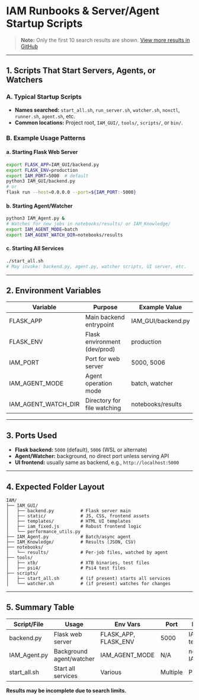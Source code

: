 # IAM Runbooks & Server/Agent Startup Scripts

> **Note:** Only the first 10 search results are shown. [View more results in GitHub](https://github.com/lewispoul/IAM/search?q=start+run+watch+serve+agent+noxctl+ctl+runner+background+daemon.sh+server+background+watch+port+env+python+flask+daemon+run+start&type=code)

---

## 1. Scripts That Start Servers, Agents, or Watchers

### A. Typical Startup Scripts
- **Names searched:** `start_all.sh`, `run_server.sh`, `watcher.sh`, `noxctl`, `runner.sh`, `agent.sh`, etc.
- **Common locations:** Project root, `IAM_GUI/`, `tools/`, `scripts/`, or `bin/`.

### B. Example Usage Patterns

#### a. Starting Flask Web Server
```bash
export FLASK_APP=IAM_GUI/backend.py
export FLASK_ENV=production
export IAM_PORT=5000  # default
python3 IAM_GUI/backend.py
# or
flask run --host=0.0.0.0 --port=${IAM_PORT:-5000}
```

#### b. Starting Agent/Watcher
```bash
python3 IAM_Agent.py &
# Watches for new jobs in notebooks/results/ or IAM_Knowledge/
export IAM_AGENT_MODE=batch
export IAM_AGENT_WATCH_DIR=notebooks/results
```

#### c. Starting All Services
```bash
./start_all.sh
# May invoke: backend.py, agent.py, watcher scripts, UI server, etc.
```

---

## 2. Environment Variables

| Variable           | Purpose                                           | Example Value      |
|--------------------|--------------------------------------------------|--------------------|
| FLASK_APP          | Main backend entrypoint                          | IAM_GUI/backend.py |
| FLASK_ENV          | Flask environment (dev/prod)                     | production         |
| IAM_PORT           | Port for web server                              | 5000, 5006         |
| IAM_AGENT_MODE     | Agent operation mode                             | batch, watcher     |
| IAM_AGENT_WATCH_DIR| Directory for file watching                      | notebooks/results  |

---

## 3. Ports Used

- **Flask backend:** `5000` (default), `5006` (WSL or alternate)
- **Agent/Watcher:** background, no direct port unless serving API
- **UI frontend:** usually same as backend, e.g., `http://localhost:5000`

---

## 4. Expected Folder Layout

```
IAM/
├── IAM_GUI/
│   ├── backend.py          # Flask server main
│   ├── static/             # JS, CSS, frontend assets
│   ├── templates/          # HTML UI templates
│   ├── iam_fixed.js        # Robust frontend logic
│   └── performance_utils.py
├── IAM_Agent.py            # Batch/async agent
├── IAM_Knowledge/          # Results (JSON, CSV)
├── notebooks/
│   └── results/            # Per-job files, watched by agent
├── tools/
│   ├── xtb/                # XTB binaries, test files
│   ├── psi4/               # Psi4 test files
├── scripts/
│   ├── start_all.sh        # (if present) starts all services
│   └── watcher.sh          # (if present) watches for changes
```

---

## 5. Summary Table

| Script/File      | Usage                      | Env Vars         | Port        | Folders Involved          |
|------------------|---------------------------|------------------|-------------|--------------------------|
| backend.py       | Flask web server          | FLASK_APP, FLASK_ENV | 5000    | IAM_GUI/, static/, templates/ |
| IAM_Agent.py     | Background agent/watcher  | IAM_AGENT_MODE   | N/A         | notebooks/results/, IAM_Knowledge/ |
| start_all.sh     | Start all services        | Various          | Multiple    | Project root              |

**Results may be incomplete due to search limits.**
